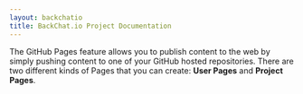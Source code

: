```yaml
---
layout: backchatio
title: BackChat.io Project Documentation
---
```


The GitHub Pages feature allows you to publish content to the web by simply pushing content to one of your GitHub hosted repositories. There are two different kinds of Pages that you can create: **User Pages** and **Project Pages**.
